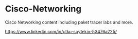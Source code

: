 # Cisco-Networking
Cisco Networking content including paket tracer labs and more.

https://www.linkedin.com/in/utku-soytekin-53476a225/
